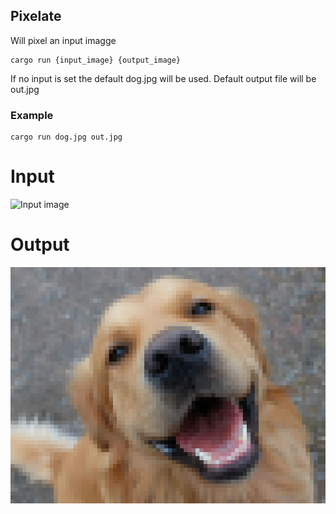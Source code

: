 ## Pixelate

Will pixel an input imagge

```
cargo run {input_image} {output_image}
```
If no input is set the default dog.jpg will be used. Default output file will be out.jpg

### Example
```
cargo run dog.jpg out.jpg
```
# Input
![Input image](./cat2.jpg)

# Output
![Output image](./out.jpg)
